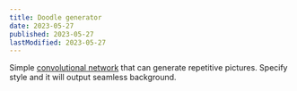 ```yaml
---
title: Doodle generator
date: 2023-05-27
published: 2023-05-27
lastModified: 2023-05-27
---
```

Simple [convolutional network](/ai/convolutional-neural-networks) that can generate repetitive pictures. Specify style and it will output seamless background.